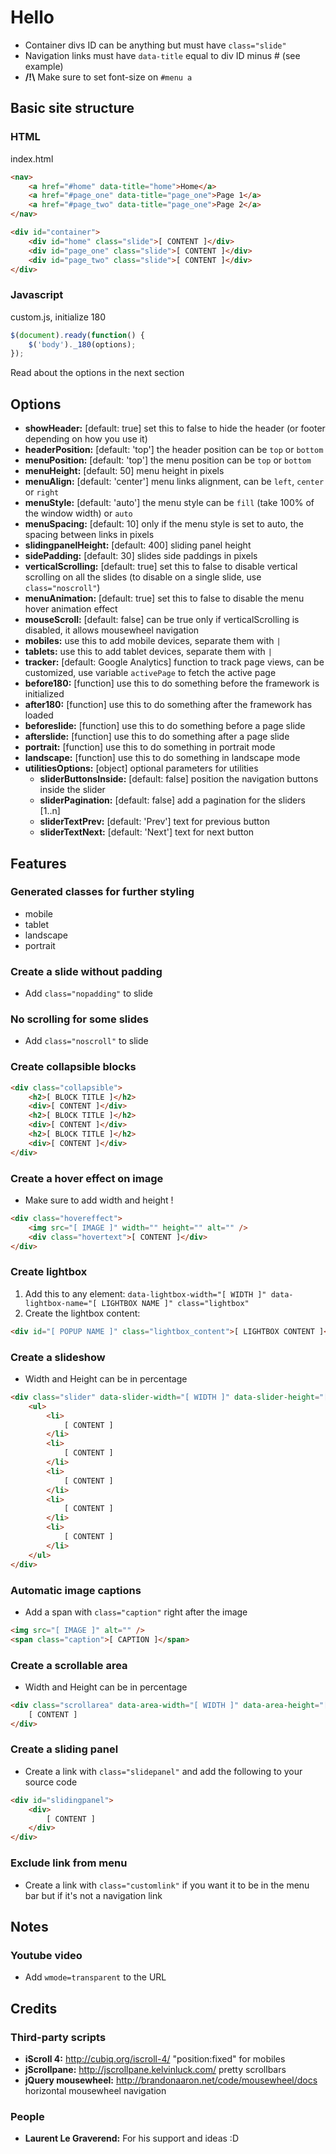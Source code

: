 #  Hello

+ Container divs ID can be anything but must have `class="slide"`
+ Navigation links must have `data-title` equal to div ID minus # (see example)
+ **/!\\** Make sure to set font-size on `#menu a`

## Basic site structure

### HTML

index.html

```html
<nav>
	<a href="#home" data-title="home">Home</a>
	<a href="#page_one" data-title="page_one">Page 1</a>
	<a href="#page_two" data-title="page_one">Page 2</a>
</nav>

<div id="container">
	<div id="home" class="slide">[ CONTENT ]</div>
	<div id="page_one" class="slide">[ CONTENT ]</div>
	<div id="page_two" class="slide">[ CONTENT ]</div>
</div>
```

### Javascript

custom.js, initialize 180

```javascript
$(document).ready(function() {
	$('body')._180(options);
});
```

Read about the options in the next section

## Options

+ **showHeader:** [default: true] set this to false to hide the header (or footer depending on how you use it)
+ **headerPosition:** [default: 'top'] the header position can be `top` or `bottom`
+ **menuPosition:** [default: 'top'] the menu position can be `top` or `bottom`
+ **menuHeight:** [default: 50] menu height in pixels
+ **menuAlign:** [default: 'center'] menu links alignment, can be `left`, `center` or `right`
+ **menuStyle:** [default: 'auto'] the menu style can be `fill` (take 100% of the window width) or `auto`
+ **menuSpacing:** [default: 10] only if the menu style is set to auto, the spacing between links in pixels+ **slidingpanelHeight:** [default: 400] sliding panel height
+ **sidePadding:** [default: 30] slides side paddings in pixels
+ **verticalScrolling:** [default: true] set this to false to disable vertical scrolling on all the slides (to disable on a single slide, use `class="noscroll"`)
+ **menuAnimation:** [default: true] set this to false to disable the menu hover animation effect
+ **mouseScroll:** [default: false] can be true only if verticalScrolling is disabled, it allows mousewheel navigation
+ **mobiles:** use this to add mobile devices, separate them with `|`
+ **tablets:** use this to add tablet devices, separate them with `|`
+ **tracker:** [default: Google Analytics] function to track page views, can be customized, use variable `activePage` to fetch the active page
+ **before180:** [function] use this to do something before the framework is initialized
+ **after180:** [function] use this to do something after the framework has loaded+ **beforeslide:** [function] use this to do something before a page slide
+ **afterslide:** [function] use this to do something after a page slide
+ **portrait:** [function] use this to do something in portrait mode
+ **landscape:** [function] use this to do something in landscape mode
+ **utilitiesOptions:** [object] optional parameters for utilities
    + **sliderButtonsInside:** [default: false] position the navigation buttons inside the slider
    + **sliderPagination:** [default: false] add a pagination for the sliders [1..n]
    + **sliderTextPrev:** [default: 'Prev'] text for previous button
    + **sliderTextNext:** [default: 'Next'] text for next button

## Features

### Generated classes for further styling

- mobile
- tablet
- landscape
- portrait

### Create a slide without padding

- Add `class="nopadding"` to slide

### No scrolling for some slides

- Add `class="noscroll"` to slide

### Create collapsible blocks

```html
<div class="collapsible">
	<h2>[ BLOCK TITLE ]</h2>
	<div>[ CONTENT ]</div>
	<h2>[ BLOCK TITLE ]</h2>
	<div>[ CONTENT ]</div>
	<h2>[ BLOCK TITLE ]</h2>
	<div>[ CONTENT ]</div>
</div>
```

### Create a hover effect on image

- Make sure to add width and height !

```html
<div class="hovereffect">
	<img src="[ IMAGE ]" width="" height="" alt="" />
	<div class="hovertext">[ CONTENT ]</div>
</div>
```

### Create lightbox

1. Add this to any element: `data-lightbox-width="[ WIDTH ]" data-lightbox-name="[ LIGHTBOX NAME ]" class="lightbox"`
2. Create the lightbox content:

```html
<div id="[ POPUP NAME ]" class="lightbox_content">[ LIGHTBOX CONTENT ]</div>
```

### Create a slideshow

- Width and Height can be in percentage

```html
<div class="slider" data-slider-width="[ WIDTH ]" data-slider-height="[ HEIGHT ]">
	<ul>
		<li>
			[ CONTENT ]
		</li>
		<li>
			[ CONTENT ]
		</li>
		<li>
			[ CONTENT ]
		</li>
		<li>
			[ CONTENT ]
		</li>
		<li>
			[ CONTENT ]
		</li>
	</ul>
</div>
```

### Automatic image captions

- Add a span with `class="caption"` right after the image

```html
<img src="[ IMAGE ]" alt="" />
<span class="caption">[ CAPTION ]</span>
```

### Create a scrollable area

- Width and Height can be in percentage

```html
<div class="scrollarea" data-area-width="[ WIDTH ]" data-area-height="[ HEIGHT ]">
	[ CONTENT ]
</div>
```
### Create a sliding panel- Create a link with `class="slidepanel"` and add the following to your source code```html<div id="slidingpanel">
	<div>
		[ CONTENT ]
	</div>
</div>```### Exclude link from menu- Create a link with `class="customlink"` if you want it to be in the menu bar but if it's not a navigation link
## Notes

### Youtube video

- Add `wmode=transparent` to the URL

## Credits

### Third-party scripts

- **iScroll 4:** http://cubiq.org/iscroll-4/
	"position:fixed" for mobiles
- **jScrollpane:** http://jscrollpane.kelvinluck.com/
	pretty scrollbars
- **jQuery mousewheel:** http://brandonaaron.net/code/mousewheel/docs
	horizontal mousewheel navigation

### People

- **Laurent Le Graverend:** For his support and ideas :D